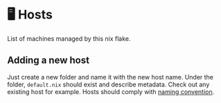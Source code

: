 # 🖥️ Hosts

List of machines managed by this nix flake.

## Adding a new host

Just create a new folder and name it with the new host name. Under the folder, `default.nix` should exist and describe metadata. Check out any existing host for example. Hosts should comply with [naming convention](../docs/naming-convention.md).